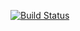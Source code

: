 [![Build Status](http://10.48.65.79:8080/job/master/job/boot_partition_master/badge/icon)](http://10.48.65.79:8080/job/master/job/boot_partition_master/)
